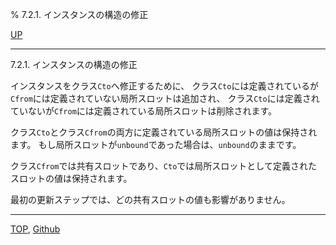 % 7.2.1. インスタンスの構造の修正

[UP](7.2.html)  

---

7.2.1. インスタンスの構造の修正


インスタンスをクラス`Cto`へ修正するために、
クラス`Cto`には定義されているが`Cfrom`には定義されていない局所スロットは追加され、
クラス`Cto`には定義されていないが`Cfrom`には定義されている局所スロットは削除されます。

クラス`Cto`とクラス`Cfrom`の両方に定義されている局所スロットの値は保持されます。
もし局所スロットが`unbound`であった場合は、`unbound`のままです。

クラス`Cfrom`では共有スロットであり、`Cto`では局所スロットとして定義された
スロットの値は保持されます。

最初の更新ステップでは、どの共有スロットの値も影響がありません。


---
[TOP](index.html),  [Github](https://github.com/nptcl/npt-japanese)


